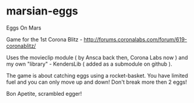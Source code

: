marsian-eggs
============

Eggs On Mars

Game for the 1st Corona Blitz - http://forums.coronalabs.com/forum/619-coronablitz/

Uses the movieclip module ( by Ansca back then, Corona Labs now ) and my own "library" - KendersLib ( added as a submodule on github ).

The game is about catching eggs using a rocket-basket. You have limited fuel and you can only move up and down! Don't break more then 2 eggs! 

Bon Apetite, scrambled egger!

